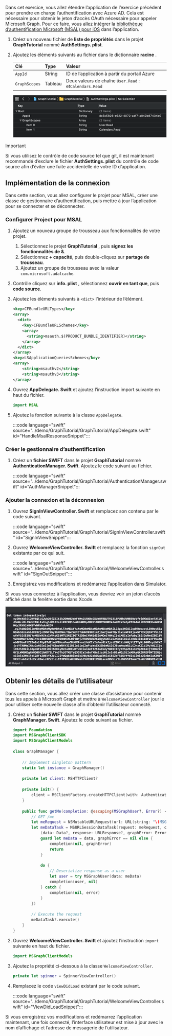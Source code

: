 <!-- markdownlint-disable MD002 MD041 -->

Dans cet exercice, vous allez étendre l’application de l’exercice précédent pour prendre en charge l’authentification avec Azure AD. Cela est nécessaire pour obtenir le jeton d’accès OAuth nécessaire pour appeler Microsoft Graph. Pour ce faire, vous allez intégrer la [bibliothèque d’authentification Microsoft (MSAL) pour iOS](https://github.com/AzureAD/microsoft-authentication-library-for-objc) dans l’application.

1. Créez un nouveau fichier de **liste de propriétés** dans le projet **GraphTutorial** nommé **AuthSettings. plist**.
1. Ajoutez les éléments suivants au fichier dans le dictionnaire **racine** .

    | Clé | Type | Valeur |
    |-----|------|-------|
    | `AppId` | String | ID de l’application à partir du portail Azure |
    | `GraphScopes` | Tableau | Deux valeurs de chaîne `User.Read` : et`Calendars.Read` |

    ![Capture d’écran du fichier AuthSettings. plist dans Xcode](./images/auth-settings.png)

> [!IMPORTANT]
> Si vous utilisez le contrôle de code source tel que git, il est maintenant recommandé d’exclure le fichier **AuthSettings. plist** du contrôle de code source afin d’éviter une fuite accidentelle de votre ID d’application.

## <a name="implement-sign-in"></a>Implémentation de la connexion

Dans cette section, vous allez configurer le projet pour MSAL, créer une classe de gestionnaire d’authentification, puis mettre à jour l’application pour se connecter et se déconnecter.

### <a name="configure-project-for-msal"></a>Configurer Project pour MSAL

1. Ajoutez un nouveau groupe de trousseau aux fonctionnalités de votre projet.
    1. Sélectionnez le projet **GraphTutorial** , puis **signez les fonctionnalités de &**.
    1. Sélectionnez **+ capacité**, puis double-cliquez sur **partage de trousseau**.
    1. Ajoutez un groupe de trousseau avec la valeur `com.microsoft.adalcache`.

1. Contrôle cliquez sur **info. plist** , sélectionnez **ouvrir en tant que**, puis **code source**.
1. Ajoutez les éléments suivants à `<dict>` l’intérieur de l’élément.

    ```xml
    <key>CFBundleURLTypes</key>
    <array>
      <dict>
        <key>CFBundleURLSchemes</key>
        <array>
          <string>msauth.$(PRODUCT_BUNDLE_IDENTIFIER)</string>
        </array>
      </dict>
    </array>
    <key>LSApplicationQueriesSchemes</key>
    <array>
        <string>msauthv2</string>
        <string>msauthv3</string>
    </array>
    ```

1. Ouvrez **AppDelegate. Swift** et ajoutez l’instruction import suivante en haut du fichier.

    ```Swift
    import MSAL
    ```

1. Ajoutez la fonction suivante à la classe `AppDelegate`.

    :::code language="swift" source="../demo/GraphTutorial/GraphTutorial/AppDelegate.swift" id="HandleMsalResponseSnippet":::

### <a name="create-authentication-manager"></a>Créer le gestionnaire d’authentification

1. Créez un **fichier SWIFT** dans le projet **GraphTutorial** nommé **AuthenticationManager. Swift**. Ajoutez le code suivant au fichier.

    :::code language="swift" source="../demo/GraphTutorial/GraphTutorial/AuthenticationManager.swift" id="AuthManagerSnippet":::

### <a name="add-sign-in-and-sign-out"></a>Ajouter la connexion et la déconnexion

1. Ouvrez **SignInViewController. Swift** et remplacez son contenu par le code suivant.

    :::code language="swift" source="../demo/GraphTutorial/GraphTutorial/SignInViewController.swift" id="SignInViewSnippet":::

1. Ouvrez **WelcomeViewController. Swift** et remplacez la fonction `signOut` existante par ce qui suit.

    :::code language="swift" source="../demo/GraphTutorial/GraphTutorial/WelcomeViewController.swift" id="SignOutSnippet":::

1. Enregistrez vos modifications et redémarrez l’application dans Simulator.

Si vous vous connectez à l’application, vous devriez voir un jeton d’accès affiché dans la fenêtre sortie dans Xcode.

![Capture d’écran de la fenêtre sortie dans Xcode affichant un jeton d’accès](./images/access-token-output.png)

## <a name="get-user-details"></a>Obtenir les détails de l’utilisateur

Dans cette section, vous allez créer une classe d’assistance pour contenir tous les appels à Microsoft Graph et mettre à `WelcomeViewController` jour le pour utiliser cette nouvelle classe afin d’obtenir l’utilisateur connecté.

1. Créez un **fichier SWIFT** dans le projet **GraphTutorial** nommé **GraphManager. Swift**. Ajoutez le code suivant au fichier.

    ```Swift
    import Foundation
    import MSGraphClientSDK
    import MSGraphClientModels

    class GraphManager {

        // Implement singleton pattern
        static let instance = GraphManager()

        private let client: MSHTTPClient?

        private init() {
            client = MSClientFactory.createHTTPClient(with: AuthenticationManager.instance)
        }

        public func getMe(completion: @escaping(MSGraphUser?, Error?) -> Void) {
            // GET /me
            let meRequest = NSMutableURLRequest(url: URL(string: "\(MSGraphBaseURL)/me")!)
            let meDataTask = MSURLSessionDataTask(request: meRequest, client: self.client, completion: {
                (data: Data?, response: URLResponse?, graphError: Error?) in
                guard let meData = data, graphError == nil else {
                    completion(nil, graphError)
                    return
                }

                do {
                    // Deserialize response as a user
                    let user = try MSGraphUser(data: meData)
                    completion(user, nil)
                } catch {
                    completion(nil, error)
                }
            })

            // Execute the request
            meDataTask?.execute()
        }
    }
    ```

1. Ouvrez **WelcomeViewController. Swift** et ajoutez l’instruction `import` suivante en haut du fichier.

    ```Swift
    import MSGraphClientModels
    ```

1. Ajoutez la propriété ci-dessous à la classe `WelcomeViewController`.

    ```Swift
    private let spinner = SpinnerViewController()
    ```

1. Remplacez le code `viewDidLoad` existant par le code suivant.

    :::code language="swift" source="../demo/GraphTutorial/GraphTutorial/WelcomeViewController.swift" id="ViewDidLoadSnippet":::

Si vous enregistrez vos modifications et redémarrez l’application maintenant, une fois connecté, l’interface utilisateur est mise à jour avec le nom d’affichage et l’adresse de messagerie de l’utilisateur.
